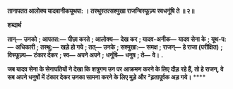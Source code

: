 **तानापतत आलोक्य यादवानीकयूथपा: ।** **तस्थुस्तत्सश्मुखा राजन्विस्फूज्र्य स्वधनूंषि ते ॥ २॥** 

**शब्दार्थ** 

**तान्—** **उनको** **; आपतत:—** **पीछा करते** **; आलोक्य—** **देख कर** **; यादव-अनीक—** **यादव सेना के** **; यूथ-प:—** **अधिकारी** **; तस्थु:—** **खड़े हो गये** **; तत्—** **उनके** **; सश्मुखा:—** **समक्ष** **; राजन्—** **हे राजा (परीक्षित)** **; विस्फूज्र्य—** **टंकार देकर** **; स्व—** **अपने अपने** **;** **धनूंषि—** **धनुष** **; ते—** **वे।** **.** 

**जब यादव सेना के सेनापतियों ने देखा कि शत्रुगण उन पर आक्रमण करने के लिए दौड़** **रहे हैं, तो हे राजन्, वे सब अपने धनुषों में टंकार देकर उनका सामना करने के लिए मुड़े और** **²ढ़तापूर्वक अड़ गये।** **** 